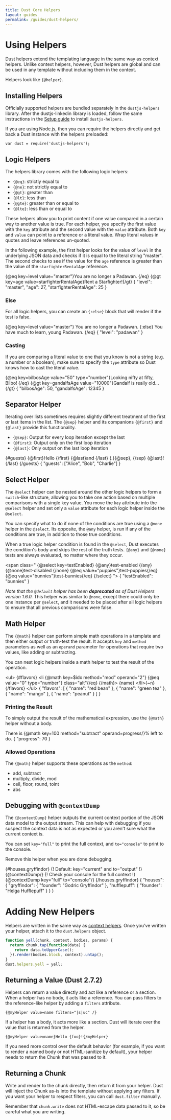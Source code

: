 ```yaml
---
title: Dust Core Helpers
layout: guides
permalink: /guides/dust-helpers/
---
```


# Using Helpers

Dust helpers extend the templating language in the same way as context helpers. Unlike context helpers, however, Dust helpers are global and can be used in any template without including them in the context.

Helpers look like `{@helper}`.

## Installing Helpers

Officially supported helpers are bundled separately in the `dustjs-helpers` library. After the dustjs-linkedin library is loaded, follow the same instructions in the [Setup guide](/guides/setup/) to install `dustjs-helpers`.

If you are using Node.js, then you can require the helpers directly and get back a Dust instance with the helpers preloaded:

```
var dust = require('dustjs-helpers');
```

## Logic Helpers

The helpers library comes with the following logic helpers:

* `{@eq}`: strictly equal to
* `{@ne}`: not strictly equal to
* `{@gt}`: greater than
* `{@lt}`: less than
* `{@gte}`: greater than or equal to
* `{@lte}`: less than or equal to

These helpers allow you to print content if one value compared in a certain way to another value is true. For each helper, you specify the first value with the `key` attribute and the second value with the `value` attribute. Both `key` and `value` can point to a reference or a literal value. Wrap literal values in quotes and leave references un-quoted.

In the following example, the first helper looks for the value of `level` in the underlying JSON data and checks if it is equal to the literal string "master". The second checks to see if the value for the `age` reference is greater than the value of the `starfighterRentalAge` reference.

<dust-demo templatename="helpers_logic">
<dust-demo-template showtemplatename="true">
{@eq key=level value="master"}You are no longer a Padawan. {/eq}
{@gt key=age value=starfighterRentalAge}Rent a Starfighter!{/gt}
</dust-demo-template>
<dust-demo-json>
{
  "level": "master",
  "age": 27,
  "starfighterRentalAge": 25
}
</dust-demo-json>
</dust-demo>

### Else

For all logic helpers, you can create an `{:else}` block that will render if the test is false.

<dust-demo templatename="helpers_else">
<dust-demo-template showtemplatename="true">
{@eq key=level value="master"}
  You are no longer a Padawan.
{:else}
  You have much to learn, young Padawan.
{/eq}
</dust-demo-template>
<dust-demo-json>
{
  "level": "padawan"
}
</dust-demo-json>
</dust-demo>

### Casting

If you are comparing a literal value to one that you know is not a string (e.g. a number or a boolean), make sure to specify the `type` attribute so Dust knows how to cast the literal value.

<dust-demo templatename="helpers_casting">
<dust-demo-template showtemplatename="true">
{@eq key=bilbosAge value="50" type="number"}Looking nifty at fifty, Bilbo! {/eq}
{@gt key=gandalfsAge value="10000"}Gandalf is really old...{/gt}
</dust-demo-template>
<dust-demo-json>
{
  "bilbosAge": 50,
  "gandalfsAge": 12345
}
</dust-demo-json>
</dust-demo>

## Separator Helper

Iterating over lists sometimes requires slightly different treatment of the first or last items in the list. The `{@sep}` helper and its companions `{@first}` and `{@last}` provide this functionality.

* `{@sep}`: Output for every loop iteration except the last
* `{@first}`: Output only on the first loop iteration
* `{@last}`: Only output on the last loop iteration

<dust-demo templateName="grammatical-correctness">
<dust-demo-template showTemplateName="true">
{#guests}
  {@first}Hello {/first}
  {@last}and {/last}
  {.}{@sep}, {/sep}
  {@last}!{/last}
{/guests}
</dust-demo-template>
<dust-demo-json>
{
  "guests": ["Alice", "Bob", "Charlie"]
}
</dust-demo-json>
</dust-demo>

## Select Helper

The `@select` helper can be nested around the other logic helpers to form a `switch`-like structure, allowing you to take one action based on multiple comparisons with a single key value. You move the `key` attribute into the `@select` helper and set only a `value` attribute for each logic helper inside the `@select`.

You can specify what to do if none of the conditions are true using a `@none` helper in the `@select`. Its opposite, the `@any` helper, is run if any of the conditions are true, in addition to those true conditions.

When a true logic helper condition is found in the `@select`, Dust executes the condition's body and skips the rest of the truth tests. `{@any}` and `{@none}` tests are always evaluated, no matter where they occur.

<dust-demo templatename="helpers_select">
<dust-demo-template showtemplatename="true">
&lt;span class="
  {@select key=testEnabled}
    {@any}test-enabled {/any}
    {@none}test-disabled {/none}
    {@eq value="puppies"}test-puppies{/eq}
    {@eq value="bunnies"}test-bunnies{/eq}
  {/select}
"&gt;
</dust-demo-template>
<dust-demo-json>
{
  "testEnabled": "bunnies"
}
</dust-demo-json>
</dust-demo>

*Note that the `@default` helper has been* ***deprecated*** *as of Dust Helpers version 1.6.0.* This helper was similar to `@none`, except there could only be one instance per `@select`, and it needed to be placed after all logic helpers to ensure that all previous comparisons were false.

## Math Helper

The `{@math}` helper can perform simple math operations in a template and then either output or truth-test the result. It accepts `key` and `method` parameters as well as an `operand` parameter for operations that require two values, like adding or subtracting.

You can nest logic helpers inside a math helper to test the result of the operation.

<dust-demo templatename="helpers_math">
<dust-demo-template showtemplatename="true">
&lt;ul&gt;
  {#flavors}
    &lt;li
      {@math key=$idx method="mod" operand="2"}
        {@eq value="0" type="number"} class="alt"{/eq}
      {/math}&gt;
      {name}
    &lt;/li&gt;{~n}
  {/flavors}
&lt;/ul&gt;
</dust-demo-template>
<dust-demo-json>
{
  "flavors": [
    { "name": "red bean" },
    { "name": "green tea" },
    { "name": "mango" },
    { "name": "peanut" }
  ]
}
</dust-demo-json>
</dust-demo>

### Printing the Result

To simply output the result of the mathematical expression, use the `{@math}` helper without a body.

<dust-demo templatename="helpers_math_output">
<dust-demo-template showtemplatename="true">
There is {@math key=100 method="subtract" operand=progress/}% left to do.
</dust-demo-template>
<dust-demo-json>
{
  "progress": 70
}
</dust-demo-json>
</dust-demo>

### Allowed Operations

The `{@math}` helper supports these operations as the `method`:

  * add, subtract
  * multiply, divide, mod
  * ceil, floor, round, toint
  * abs

## Debugging with `@contextDump`

The `{@contextDump}` helper outputs the current context portion of the JSON data model to the output stream. This can help with debugging if you suspect the context data is not as expected or you aren't sure what the current context is.

You can set `key="full"` to print the full context, and `to="console"` to print to the console.

Remove this helper when you are done debugging.

<dust-demo templatename="helpers_contextdump">
<dust-demo-template showtemplatename="true">
{#houses.gryffindor}
  {! Default: key="current" and to="output" !}
  {@contextDump/}
  {! Check your console for the full context !}
  {@contextDump key="full" to="console"/}
{/houses.gryffindor}
</dust-demo-template>
<dust-demo-json>
{
  "houses": {
    "gryffindor": {
      "founder": "Godric Gryffindor"
    },
    "hufflepuff": {
      "founder": "Helga Hufflepuff"
    }
  }
}
</dust-demo-json>
</dust-demo>

# Adding New Helpers

Helpers are written in the same way as [context helpers](/guides/context-helpers). Once you've written your helper, attach it to the `dust.helpers` object.

```js
function yell(chunk, context, bodies, params) {
  return chunk.tap(function(data) {
    return data.toUpperCase();
  }).render(bodies.block, context).untap();
}
dust.helpers.yell = yell;
```

## Returning a Value (Dust 2.7.2)

Helpers can return a value directly and act like a reference or a section. When a helper has no body, it acts like a reference. You can pass filters to the reference-like helper by adding a `filters` attribute.

    {@myHelper value=name filters="|s|uc" /}

If a helper has a body, it acts more like a section. Dust will iterate over the value that is returned from the helper.

    {@myHelper value=name}Hello {foo}!{/myHelper}

If you need more control over the default behavior (for example, if you want to render a named body or not HTML-sanitize by default), your helper needs to return the Chunk that was passed to it.

## Returning a Chunk

Write and render to the chunk directly, then return it from your helper. Dust will inject the Chunk as-is into the template without applying any filters. If you want your helper to respect filters, you can call `dust.filter` manually.

Remember that `chunk.write` does not HTML-escape data passed to it, so be careful what you are writing.
